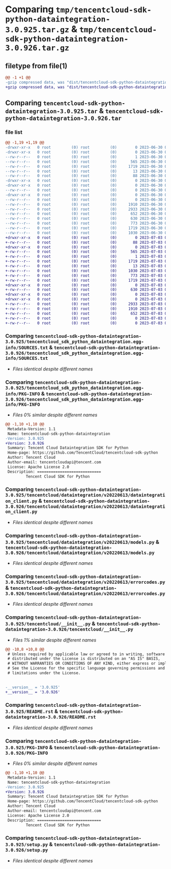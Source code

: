 # Comparing `tmp/tencentcloud-sdk-python-dataintegration-3.0.925.tar.gz` & `tmp/tencentcloud-sdk-python-dataintegration-3.0.926.tar.gz`

## filetype from file(1)

```diff
@@ -1 +1 @@
-gzip compressed data, was "dist/tencentcloud-sdk-python-dataintegration-3.0.925.tar", last modified: Fri Jun 30 02:05:21 2023, max compression
+gzip compressed data, was "dist/tencentcloud-sdk-python-dataintegration-3.0.926.tar", last modified: Mon Jul  3 00:24:07 2023, max compression
```

## Comparing `tencentcloud-sdk-python-dataintegration-3.0.925.tar` & `tencentcloud-sdk-python-dataintegration-3.0.926.tar`

### file list

```diff
@@ -1,19 +1,19 @@
-drwxr-xr-x   0 root         (0) root         (0)        0 2023-06-30 02:05:21.000000 tencentcloud-sdk-python-dataintegration-3.0.925/
-drwxr-xr-x   0 root         (0) root         (0)        0 2023-06-30 02:05:21.000000 tencentcloud-sdk-python-dataintegration-3.0.925/tencentcloud_sdk_python_dataintegration.egg-info/
--rw-r--r--   0 root         (0) root         (0)        1 2023-06-30 02:05:21.000000 tencentcloud-sdk-python-dataintegration-3.0.925/tencentcloud_sdk_python_dataintegration.egg-info/dependency_links.txt
--rw-r--r--   0 root         (0) root         (0)      565 2023-06-30 02:05:21.000000 tencentcloud-sdk-python-dataintegration-3.0.925/tencentcloud_sdk_python_dataintegration.egg-info/SOURCES.txt
--rw-r--r--   0 root         (0) root         (0)     1719 2023-06-30 02:05:21.000000 tencentcloud-sdk-python-dataintegration-3.0.925/tencentcloud_sdk_python_dataintegration.egg-info/PKG-INFO
--rw-r--r--   0 root         (0) root         (0)       13 2023-06-30 02:05:21.000000 tencentcloud-sdk-python-dataintegration-3.0.925/tencentcloud_sdk_python_dataintegration.egg-info/top_level.txt
--rw-r--r--   0 root         (0) root         (0)       88 2023-06-30 02:05:21.000000 tencentcloud-sdk-python-dataintegration-3.0.925/setup.cfg
-drwxr-xr-x   0 root         (0) root         (0)        0 2023-06-30 02:05:21.000000 tencentcloud-sdk-python-dataintegration-3.0.925/tencentcloud/
-drwxr-xr-x   0 root         (0) root         (0)        0 2023-06-30 02:05:21.000000 tencentcloud-sdk-python-dataintegration-3.0.925/tencentcloud/dataintegration/
--rw-r--r--   0 root         (0) root         (0)        0 2023-06-30 02:05:20.000000 tencentcloud-sdk-python-dataintegration-3.0.925/tencentcloud/dataintegration/__init__.py
-drwxr-xr-x   0 root         (0) root         (0)        0 2023-06-30 02:05:21.000000 tencentcloud-sdk-python-dataintegration-3.0.925/tencentcloud/dataintegration/v20220613/
--rw-r--r--   0 root         (0) root         (0)        0 2023-06-30 02:05:20.000000 tencentcloud-sdk-python-dataintegration-3.0.925/tencentcloud/dataintegration/v20220613/__init__.py
--rw-r--r--   0 root         (0) root         (0)     1910 2023-06-30 02:05:20.000000 tencentcloud-sdk-python-dataintegration-3.0.925/tencentcloud/dataintegration/v20220613/dataintegration_client.py
--rw-r--r--   0 root         (0) root         (0)     2933 2023-06-30 02:05:20.000000 tencentcloud-sdk-python-dataintegration-3.0.925/tencentcloud/dataintegration/v20220613/models.py
--rw-r--r--   0 root         (0) root         (0)      652 2023-06-30 02:05:20.000000 tencentcloud-sdk-python-dataintegration-3.0.925/tencentcloud/dataintegration/v20220613/errorcodes.py
--rw-r--r--   0 root         (0) root         (0)      630 2023-06-30 02:05:20.000000 tencentcloud-sdk-python-dataintegration-3.0.925/tencentcloud/__init__.py
--rw-r--r--   0 root         (0) root         (0)      773 2023-06-30 02:05:20.000000 tencentcloud-sdk-python-dataintegration-3.0.925/README.rst
--rw-r--r--   0 root         (0) root         (0)     1719 2023-06-30 02:05:21.000000 tencentcloud-sdk-python-dataintegration-3.0.925/PKG-INFO
--rw-r--r--   0 root         (0) root         (0)     1030 2023-06-30 02:05:20.000000 tencentcloud-sdk-python-dataintegration-3.0.925/setup.py
+drwxr-xr-x   0 root         (0) root         (0)        0 2023-07-03 00:24:07.000000 tencentcloud-sdk-python-dataintegration-3.0.926/
+-rw-r--r--   0 root         (0) root         (0)       88 2023-07-03 00:24:07.000000 tencentcloud-sdk-python-dataintegration-3.0.926/setup.cfg
+drwxr-xr-x   0 root         (0) root         (0)        0 2023-07-03 00:24:07.000000 tencentcloud-sdk-python-dataintegration-3.0.926/tencentcloud_sdk_python_dataintegration.egg-info/
+-rw-r--r--   0 root         (0) root         (0)      565 2023-07-03 00:24:07.000000 tencentcloud-sdk-python-dataintegration-3.0.926/tencentcloud_sdk_python_dataintegration.egg-info/SOURCES.txt
+-rw-r--r--   0 root         (0) root         (0)        1 2023-07-03 00:24:07.000000 tencentcloud-sdk-python-dataintegration-3.0.926/tencentcloud_sdk_python_dataintegration.egg-info/dependency_links.txt
+-rw-r--r--   0 root         (0) root         (0)     1719 2023-07-03 00:24:07.000000 tencentcloud-sdk-python-dataintegration-3.0.926/tencentcloud_sdk_python_dataintegration.egg-info/PKG-INFO
+-rw-r--r--   0 root         (0) root         (0)       13 2023-07-03 00:24:07.000000 tencentcloud-sdk-python-dataintegration-3.0.926/tencentcloud_sdk_python_dataintegration.egg-info/top_level.txt
+-rw-r--r--   0 root         (0) root         (0)     1030 2023-07-03 00:24:07.000000 tencentcloud-sdk-python-dataintegration-3.0.926/setup.py
+-rw-r--r--   0 root         (0) root         (0)      773 2023-07-03 00:24:07.000000 tencentcloud-sdk-python-dataintegration-3.0.926/README.rst
+-rw-r--r--   0 root         (0) root         (0)     1719 2023-07-03 00:24:07.000000 tencentcloud-sdk-python-dataintegration-3.0.926/PKG-INFO
+drwxr-xr-x   0 root         (0) root         (0)        0 2023-07-03 00:24:07.000000 tencentcloud-sdk-python-dataintegration-3.0.926/tencentcloud/
+-rw-r--r--   0 root         (0) root         (0)      630 2023-07-03 00:24:07.000000 tencentcloud-sdk-python-dataintegration-3.0.926/tencentcloud/__init__.py
+drwxr-xr-x   0 root         (0) root         (0)        0 2023-07-03 00:24:07.000000 tencentcloud-sdk-python-dataintegration-3.0.926/tencentcloud/dataintegration/
+drwxr-xr-x   0 root         (0) root         (0)        0 2023-07-03 00:24:07.000000 tencentcloud-sdk-python-dataintegration-3.0.926/tencentcloud/dataintegration/v20220613/
+-rw-r--r--   0 root         (0) root         (0)     2933 2023-07-03 00:24:07.000000 tencentcloud-sdk-python-dataintegration-3.0.926/tencentcloud/dataintegration/v20220613/models.py
+-rw-r--r--   0 root         (0) root         (0)     1910 2023-07-03 00:24:07.000000 tencentcloud-sdk-python-dataintegration-3.0.926/tencentcloud/dataintegration/v20220613/dataintegration_client.py
+-rw-r--r--   0 root         (0) root         (0)      652 2023-07-03 00:24:07.000000 tencentcloud-sdk-python-dataintegration-3.0.926/tencentcloud/dataintegration/v20220613/errorcodes.py
+-rw-r--r--   0 root         (0) root         (0)        0 2023-07-03 00:24:07.000000 tencentcloud-sdk-python-dataintegration-3.0.926/tencentcloud/dataintegration/v20220613/__init__.py
+-rw-r--r--   0 root         (0) root         (0)        0 2023-07-03 00:24:07.000000 tencentcloud-sdk-python-dataintegration-3.0.926/tencentcloud/dataintegration/__init__.py
```

### Comparing `tencentcloud-sdk-python-dataintegration-3.0.925/tencentcloud_sdk_python_dataintegration.egg-info/SOURCES.txt` & `tencentcloud-sdk-python-dataintegration-3.0.926/tencentcloud_sdk_python_dataintegration.egg-info/SOURCES.txt`

 * *Files identical despite different names*

### Comparing `tencentcloud-sdk-python-dataintegration-3.0.925/tencentcloud_sdk_python_dataintegration.egg-info/PKG-INFO` & `tencentcloud-sdk-python-dataintegration-3.0.926/tencentcloud_sdk_python_dataintegration.egg-info/PKG-INFO`

 * *Files 0% similar despite different names*

```diff
@@ -1,10 +1,10 @@
 Metadata-Version: 1.1
 Name: tencentcloud-sdk-python-dataintegration
-Version: 3.0.925
+Version: 3.0.926
 Summary: Tencent Cloud Dataintegration SDK for Python
 Home-page: https://github.com/TencentCloud/tencentcloud-sdk-python
 Author: Tencent Cloud
 Author-email: tencentcloudapi@tencent.com
 License: Apache License 2.0
 Description: ============================
         Tencent Cloud SDK for Python
```

### Comparing `tencentcloud-sdk-python-dataintegration-3.0.925/tencentcloud/dataintegration/v20220613/dataintegration_client.py` & `tencentcloud-sdk-python-dataintegration-3.0.926/tencentcloud/dataintegration/v20220613/dataintegration_client.py`

 * *Files identical despite different names*

### Comparing `tencentcloud-sdk-python-dataintegration-3.0.925/tencentcloud/dataintegration/v20220613/models.py` & `tencentcloud-sdk-python-dataintegration-3.0.926/tencentcloud/dataintegration/v20220613/models.py`

 * *Files identical despite different names*

### Comparing `tencentcloud-sdk-python-dataintegration-3.0.925/tencentcloud/dataintegration/v20220613/errorcodes.py` & `tencentcloud-sdk-python-dataintegration-3.0.926/tencentcloud/dataintegration/v20220613/errorcodes.py`

 * *Files identical despite different names*

### Comparing `tencentcloud-sdk-python-dataintegration-3.0.925/tencentcloud/__init__.py` & `tencentcloud-sdk-python-dataintegration-3.0.926/tencentcloud/__init__.py`

 * *Files 1% similar despite different names*

```diff
@@ -10,8 +10,8 @@
 # Unless required by applicable law or agreed to in writing, software
 # distributed under the License is distributed on an "AS IS" BASIS,
 # WITHOUT WARRANTIES OR CONDITIONS OF ANY KIND, either express or implied.
 # See the License for the specific language governing permissions and
 # limitations under the License.
 
 
-__version__ = '3.0.925'
+__version__ = '3.0.926'
```

### Comparing `tencentcloud-sdk-python-dataintegration-3.0.925/README.rst` & `tencentcloud-sdk-python-dataintegration-3.0.926/README.rst`

 * *Files identical despite different names*

### Comparing `tencentcloud-sdk-python-dataintegration-3.0.925/PKG-INFO` & `tencentcloud-sdk-python-dataintegration-3.0.926/PKG-INFO`

 * *Files 0% similar despite different names*

```diff
@@ -1,10 +1,10 @@
 Metadata-Version: 1.1
 Name: tencentcloud-sdk-python-dataintegration
-Version: 3.0.925
+Version: 3.0.926
 Summary: Tencent Cloud Dataintegration SDK for Python
 Home-page: https://github.com/TencentCloud/tencentcloud-sdk-python
 Author: Tencent Cloud
 Author-email: tencentcloudapi@tencent.com
 License: Apache License 2.0
 Description: ============================
         Tencent Cloud SDK for Python
```

### Comparing `tencentcloud-sdk-python-dataintegration-3.0.925/setup.py` & `tencentcloud-sdk-python-dataintegration-3.0.926/setup.py`

 * *Files identical despite different names*

